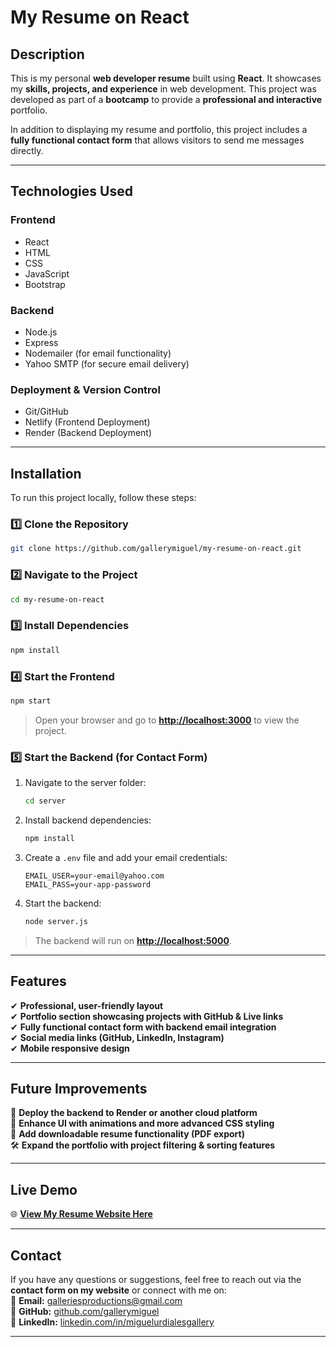 # My Resume on React

## Description
This is my personal **web developer resume** built using **React**. It showcases my **skills, projects, and experience** in web development. This project was developed as part of a **bootcamp** to provide a **professional and interactive** portfolio.

In addition to displaying my resume and portfolio, this project includes a **fully functional contact form** that allows visitors to send me messages directly.

---

## Technologies Used
### Frontend
- React
- HTML
- CSS
- JavaScript
- Bootstrap  

### Backend
- Node.js
- Express
- Nodemailer (for email functionality)
- Yahoo SMTP (for secure email delivery)  

### Deployment & Version Control
- Git/GitHub
- Netlify (Frontend Deployment)
- Render (Backend Deployment)

---

## Installation
To run this project locally, follow these steps:

### 1️⃣ Clone the Repository
```bash
git clone https://github.com/gallerymiguel/my-resume-on-react.git
```
### 2️⃣ Navigate to the Project
```bash
cd my-resume-on-react
```
### 3️⃣ Install Dependencies
```bash
npm install
```
### 4️⃣ Start the Frontend
```bash
npm start
```
> Open your browser and go to **[http://localhost:3000](http://localhost:3000)** to view the project.

### 5️⃣ Start the Backend (for Contact Form)
1. Navigate to the server folder:
   ```bash
   cd server
   ```
2. Install backend dependencies:
   ```bash
   npm install
   ```
3. Create a `.env` file and add your email credentials:
   ```
   EMAIL_USER=your-email@yahoo.com
   EMAIL_PASS=your-app-password
   ```
4. Start the backend:
   ```bash
   node server.js
   ```
> The backend will run on **[http://localhost:5000](http://localhost:5000)**.

---

## Features
✔ **Professional, user-friendly layout**  
✔ **Portfolio section showcasing projects with GitHub & Live links**  
✔ **Fully functional contact form with backend email integration**  
✔ **Social media links (GitHub, LinkedIn, Instagram)**  
✔ **Mobile responsive design**  

---

## Future Improvements
🚀 **Deploy the backend to Render or another cloud platform**  
🎨 **Enhance UI with animations and more advanced CSS styling**  
📝 **Add downloadable resume functionality (PDF export)**  
🛠 **Expand the portfolio with project filtering & sorting features**  

---

## Live Demo
🌐 **[View My Resume Website Here](YOUR_LIVE_SITE_LINK)**  

---

## Contact
If you have any questions or suggestions, feel free to reach out via the **contact form on my website** or connect with me on:  
📧 **Email:** galleriesproductions@gmail.com  
🔗 **GitHub:** [github.com/gallerymiguel](https://github.com/gallerymiguel)  
🔗 **LinkedIn:** [linkedin.com/in/miguelurdialesgallery](https://www.linkedin.com/in/miguelurdialesgallery)  

---

